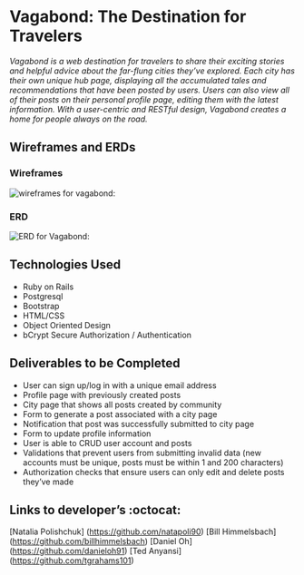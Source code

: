 # Vagabond: The Destination for Travelers 

*Vagabond is a web destination for travelers to share their exciting stories and helpful advice about the far-flung cities they’ve explored. Each city has their own unique hub page, displaying all the accumulated tales and recommendations that have been posted by users. Users can also view all of their posts on their personal profile page, editing them with the latest information. With a user-centric and RESTful design, Vagabond creates a home for people always on the road.*

## Wireframes and ERDs

### Wireframes

![wireframes for vagabond:](https://raw.githubusercontent.com/sf-wdi-30/project-vagabond/master/wireframes.png "wireframes for vagabond")

### ERD

![ERD for Vagabond:](http://i.imgur.com/utnKSst.png "ERD for Vagabond")

## Technologies Used

* Ruby on Rails
* Postgresql
* Bootstrap
* HTML/CSS
* Object Oriented Design
* bCrypt Secure Authorization / Authentication

## Deliverables to be Completed
* User can sign up/log in with a unique email address
* Profile page with previously created posts
* City page that shows all posts created by community
* Form to generate a post associated with a city page
* Notification that post was successfully submitted to city page
* Form to update profile information
* User is able to CRUD user account and posts
* Validations that prevent users from submitting invalid data (new accounts must be unique, posts must be within 1 and 200 characters)
* Authorization checks that ensure users can only edit and delete posts they’ve made

## Links to developer’s :octocat:
[Natalia Polishchuk] (https://github.com/natapoli90)
[Bill Himmelsbach] (https://github.com/billhimmelsbach)
[Daniel Oh] (https://github.com/danieloh91)
[Ted Anyansi] (https://github.com/tgrahams101)
